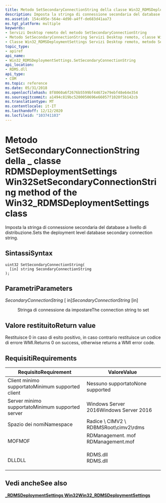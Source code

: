 ```yaml
---
title: Metodo SetSecondaryConnectionString della classe Win32_RDMSDeploymentSettings
description: Imposta la stringa di connessione secondaria del database a livello di distribuzione.
ms.assetid: 154c495e-564e-4d90-a4ff-de683d41aa73
ms.tgt_platform: multiple
keywords:
- Servizi Desktop remoto del metodo SetSecondaryConnectionString
- Metodo SetSecondaryConnectionString Servizi Desktop remoto, classe Win32_RDMSDeploymentSettings
- Classe Win32_RDMSDeploymentSettings Servizi Desktop remoto, metodo SetSecondaryConnectionString
topic_type:
- apiref
api_name:
- Win32_RDMSDeploymentSettings.SetSecondaryConnectionString
api_location:
- RDMS.dll
api_type:
- COM
ms.topic: reference
ms.date: 05/31/2018
ms.openlocfilehash: 8f8060a6f2676b5599bf44672e79ebf48e64e354
ms.sourcegitcommit: a1494c819bc5200050696e66057f1020f5b142cb
ms.translationtype: MT
ms.contentlocale: it-IT
ms.lasthandoff: 12/12/2020
ms.locfileid: "103741103"
---
```

# <a name="setsecondaryconnectionstring-method-of-the-win32_rdmsdeploymentsettings-class"></a><span data-ttu-id="fe953-106">Metodo SetSecondaryConnectionString della \_ classe RDMSDeploymentSettings Win32</span><span class="sxs-lookup"><span data-stu-id="fe953-106">SetSecondaryConnectionString method of the Win32\_RDMSDeploymentSettings class</span></span>

<span data-ttu-id="fe953-107">Imposta la stringa di connessione secondaria del database a livello di distribuzione.</span><span class="sxs-lookup"><span data-stu-id="fe953-107">Sets the deployment level database secondary connection string.</span></span>

## <a name="syntax"></a><span data-ttu-id="fe953-108">Sintassi</span><span class="sxs-lookup"><span data-stu-id="fe953-108">Syntax</span></span>


```mof
uint32 SetSecondaryConnectionString(
  [in] string SecondaryConnectionString
);
```



## <a name="parameters"></a><span data-ttu-id="fe953-109">Parametri</span><span class="sxs-lookup"><span data-stu-id="fe953-109">Parameters</span></span>

<dl> <dt>

<span data-ttu-id="fe953-110">*SecondaryConnectionString* \[ in\]</span><span class="sxs-lookup"><span data-stu-id="fe953-110">*SecondaryConnectionString* \[in\]</span></span>
</dt> <dd>

<span data-ttu-id="fe953-111">Stringa di connessione da impostare</span><span class="sxs-lookup"><span data-stu-id="fe953-111">The connection string to set</span></span>

</dd> </dl>

## <a name="return-value"></a><span data-ttu-id="fe953-112">Valore restituito</span><span class="sxs-lookup"><span data-stu-id="fe953-112">Return value</span></span>

<span data-ttu-id="fe953-113">Restituisce 0 in caso di esito positivo, in caso contrario restituisce un codice di errore WMI.</span><span class="sxs-lookup"><span data-stu-id="fe953-113">Returns 0 on success, otherwise returns a WMI error code.</span></span>

## <a name="requirements"></a><span data-ttu-id="fe953-114">Requisiti</span><span class="sxs-lookup"><span data-stu-id="fe953-114">Requirements</span></span>



| <span data-ttu-id="fe953-115">Requisito</span><span class="sxs-lookup"><span data-stu-id="fe953-115">Requirement</span></span> | <span data-ttu-id="fe953-116">Valore</span><span class="sxs-lookup"><span data-stu-id="fe953-116">Value</span></span> |
|-------------------------------------|---------------------------------------------------------------------------------------------|
| <span data-ttu-id="fe953-117">Client minimo supportato</span><span class="sxs-lookup"><span data-stu-id="fe953-117">Minimum supported client</span></span><br/> | <span data-ttu-id="fe953-118">Nessuno supportato</span><span class="sxs-lookup"><span data-stu-id="fe953-118">None supported</span></span><br/>                                                                   |
| <span data-ttu-id="fe953-119">Server minimo supportato</span><span class="sxs-lookup"><span data-stu-id="fe953-119">Minimum supported server</span></span><br/> | <span data-ttu-id="fe953-120">Windows Server 2016</span><span class="sxs-lookup"><span data-stu-id="fe953-120">Windows Server 2016</span></span><br/>                                                              |
| <span data-ttu-id="fe953-121">Spazio dei nomi</span><span class="sxs-lookup"><span data-stu-id="fe953-121">Namespace</span></span><br/>                | <span data-ttu-id="fe953-122">Radice \\ CIMV2 \\ RDBMS</span><span class="sxs-lookup"><span data-stu-id="fe953-122">Root\\cimv2\\rdms</span></span><br/>                                                                |
| <span data-ttu-id="fe953-123">MOF</span><span class="sxs-lookup"><span data-stu-id="fe953-123">MOF</span></span><br/>                      | <dl> <span data-ttu-id="fe953-124"><dt>RDManagement. mof</dt></span><span class="sxs-lookup"><span data-stu-id="fe953-124"><dt>RDManagement.mof</dt></span></span> </dl> |
| <span data-ttu-id="fe953-125">DLL</span><span class="sxs-lookup"><span data-stu-id="fe953-125">DLL</span></span><br/>                      | <dl> <span data-ttu-id="fe953-126"><dt>RDMS.dll</dt></span><span class="sxs-lookup"><span data-stu-id="fe953-126"><dt>RDMS.dll</dt></span></span> </dl>         |



## <a name="see-also"></a><span data-ttu-id="fe953-127">Vedi anche</span><span class="sxs-lookup"><span data-stu-id="fe953-127">See also</span></span>

<dl> <dt>

[<span data-ttu-id="fe953-128">**\_RDMSDeploymentSettings Win32**</span><span class="sxs-lookup"><span data-stu-id="fe953-128">**Win32\_RDMSDeploymentSettings**</span></span>](win32-rdmsdeploymentsettings.md)
</dt> </dl>

 

 





